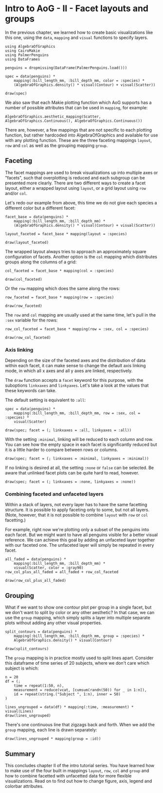 # Intro to AoG - II - Facet layouts and groups

In the previous chapter, we learned how to create basic visualizations like this one, using the `data`, `mapping` and `visual` functions to specify layers.

```@example tut
using AlgebraOfGraphics
using CairoMakie
using PalmerPenguins
using DataFrames

penguins = dropmissing(DataFrame(PalmerPenguins.load()))

spec = data(penguins) *
    mapping(:bill_length_mm, :bill_depth_mm, color = :species) *
    (AlgebraOfGraphics.density() * visual(Contour) + visual(Scatter))

draw(spec)
```

We also saw that each Makie plotting function which AoG supports has a number of possible attributes that can be used in `mapping`, for example:

```@example tut
AlgebraOfGraphics.aesthetic_mapping(Scatter, AlgebraOfGraphics.Continuous(), AlgebraOfGraphics.Continuous())
```

There are, however, a few mappings that are not specific to each plotting function, but rather hardcoded into AlgebraOfGraphics and available for use with any plotting function.
These are the three faceting mappings `layout`, `row` and `col` as well as the grouping mapping `group`.

## Faceting

The facet mappings are used to break visualizations up into multiple axes or "facets", such that overplotting is reduced and each subgroup can be presented more clearly.
There are two different ways to create a facet layout, either a wrapped layout using `layout`, or a grid layout using `row` and/or `col`.

Let's redo our example from above, this time we do not give each species a different color but a different facet:

```@example tut
facet_base = data(penguins) *
    mapping(:bill_length_mm, :bill_depth_mm) *
    (AlgebraOfGraphics.density() * visual(Contour) + visual(Scatter))

layout_faceted = facet_base * mapping(layout = :species)

draw(layout_faceted)
```

The wrapped layout always tries to approach an approximately square configuration of facets.
Another option is the `col` mapping which distributes groups along the columns of a grid:

```@example tut
col_faceted = facet_base * mapping(col = :species)

draw(col_faceted)
```

Or the `row` mapping which does the same along the rows:

```@example tut
row_faceted = facet_base * mapping(row = :species)

draw(row_faceted)
```

The `row` and `col` mapping are usually used at the same time, let's pull in the `:sex` variable for the rows:

```@example tut
row_col_faceted = facet_base * mapping(row = :sex, col = :species)

draw(row_col_faceted)
```

### Axis linking

Depending on the size of the faceted axes and the distribution of data within each facet, it can make sense to change the default axis linking mode, in which all x axes and all y axes are linked, respectively.

The `draw` function accepts a `facet` keyword for this purpose, with the suboptions `linkxaxes` and `linkyaxes`.
Let's take a look at the values that these keywords can take.

The default setting is equivalent to `:all`:

```@example tut
spec = data(penguins) *
    mapping(:bill_length_mm, :bill_depth_mm, row = :sex, col = :species) *
    visual(Scatter)

draw(spec; facet = (; linkxaxes = :all, linkyaxes = :all))
```

With the setting `:minimal`, linking will be reduced to each column and row.
You can see how the empty space in each facet is significantly reduced but it is a little harder to compare between rows or columns.

```@example tut
draw(spec; facet = (; linkxaxes = :minimal, linkyaxes = :minimal))
```

If no linking is desired at all, the setting `:none` or `false` can be selected. Be aware that unlinked facet plots can be quite hard to read, however.

```@example tut
draw(spec; facet = (; linkxaxes = :none, linkyaxes = :none))
```

### Combining faceted and unfaceted layers

Within a stack of layers, not every layer has to have the same facetting structure.
It is possible to apply faceting only to some, but not all layers.
(Note, however, that it is not possible to combine `layout` with `row` or `col` facetting.)

For example, right now we're plotting only a subset of the penguins into each facet. But we might want to have all penguins visible for a better visual reference.
We can achieve this goal by adding an unfaceted layer together with our faceted one. The unfaceted layer will simply be repeated in every facet.

```@example tut
all_faded = data(penguins) *
    mapping(:bill_length_mm, :bill_depth_mm) *
    visual(Scatter, color = :gray90)
row_col_plus_all_faded = all_faded + row_col_faceted

draw(row_col_plus_all_faded)
```

## Grouping

What if we want to show one contour plot per group in a single facet, but we don't want to split by color or any other aesthetic?
In that case, we can use the `group` mapping, which simply splits a layer into multiple separate plots without adding any other visual properties.

```@example tut
split_contours = data(penguins) *
    mapping(:bill_length_mm, :bill_depth_mm, group = :species) *
    AlgebraOfGraphics.density() * visual(Contour)

draw(split_contours)
```

The `group` mapping is in practice mostly used to split lines apart. Consider this dataframe of time series of 20 subjects, where we don't care which subject is which:

```@example tut
n = 20
df = (;
    time = repeat(1:50, n),
    measurement = reduce(vcat, [cumsum(randn(50)) for _ in 1:n]),
    id = repeat(string.("Subject ", 1:n), inner = 50)
)

lines_ungrouped = data(df) * mapping(:time, :measurement) * visual(Lines)
draw(lines_ungrouped)
```

There's one continuous line that zigzags back and forth. When we add the `group` mapping, each line is drawn separately:

```@example tut
draw(lines_ungrouped * mapping(group = :id))
```

## Summary

This concludes chapter II of the intro tutorial series.
You have learned how to make use of the four built in mappings `layout`, `row`, `col` and `group` and how to combine facetted with unfacetted data for more flexible visualizations.
Read on to find out how to change figure, axis, legend and colorbar attributes.

